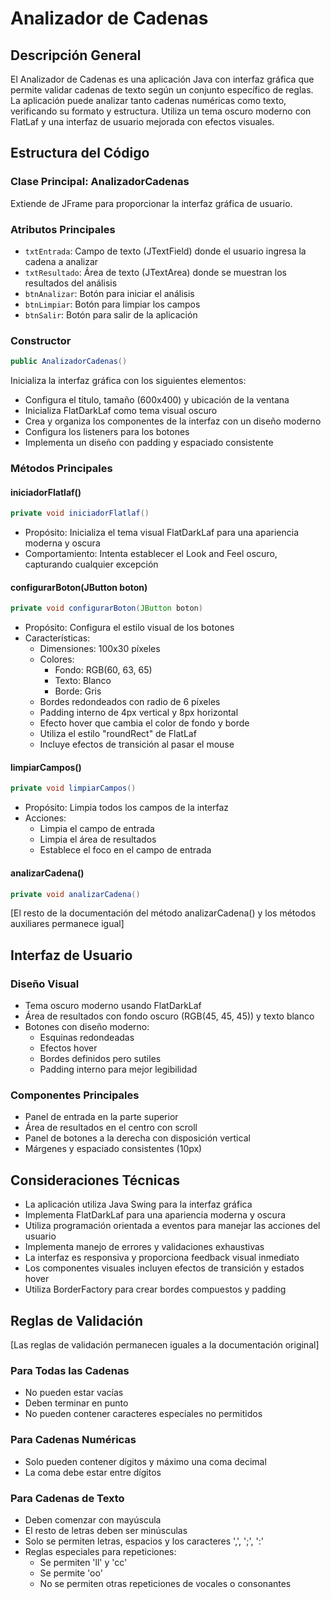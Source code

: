 # Analizador de Cadenas

## Descripción General
El Analizador de Cadenas es una aplicación Java con interfaz gráfica que permite validar cadenas de texto según un conjunto específico de reglas. La aplicación puede analizar tanto cadenas numéricas como texto, verificando su formato y estructura. Utiliza un tema oscuro moderno con FlatLaf y una interfaz de usuario mejorada con efectos visuales.

## Estructura del Código

### Clase Principal: AnalizadorCadenas
Extiende de JFrame para proporcionar la interfaz gráfica de usuario.

### Atributos Principales
- `txtEntrada`: Campo de texto (JTextField) donde el usuario ingresa la cadena a analizar
- `txtResultado`: Área de texto (JTextArea) donde se muestran los resultados del análisis
- `btnAnalizar`: Botón para iniciar el análisis
- `btnLimpiar`: Botón para limpiar los campos
- `btnSalir`: Botón para salir de la aplicación

### Constructor
```java
public AnalizadorCadenas()
```
Inicializa la interfaz gráfica con los siguientes elementos:
- Configura el título, tamaño (600x400) y ubicación de la ventana
- Inicializa FlatDarkLaf como tema visual oscuro
- Crea y organiza los componentes de la interfaz con un diseño moderno
- Configura los listeners para los botones
- Implementa un diseño con padding y espaciado consistente

### Métodos Principales

#### iniciadorFlatlaf()
```java
private void iniciadorFlatlaf()
```
- Propósito: Inicializa el tema visual FlatDarkLaf para una apariencia moderna y oscura
- Comportamiento: Intenta establecer el Look and Feel oscuro, capturando cualquier excepción

#### configurarBoton(JButton boton)
```java
private void configurarBoton(JButton boton)
```
- Propósito: Configura el estilo visual de los botones
- Características:
  - Dimensiones: 100x30 píxeles
  - Colores: 
    - Fondo: RGB(60, 63, 65)
    - Texto: Blanco
    - Borde: Gris
  - Bordes redondeados con radio de 6 píxeles
  - Padding interno de 4px vertical y 8px horizontal
  - Efecto hover que cambia el color de fondo y borde
  - Utiliza el estilo "roundRect" de FlatLaf
  - Incluye efectos de transición al pasar el mouse

#### limpiarCampos()
```java
private void limpiarCampos()
```
- Propósito: Limpia todos los campos de la interfaz
- Acciones:
  - Limpia el campo de entrada
  - Limpia el área de resultados
  - Establece el foco en el campo de entrada

#### analizarCadena()
```java
private void analizarCadena()
```
[El resto de la documentación del método analizarCadena() y los métodos auxiliares permanece igual]

## Interfaz de Usuario

### Diseño Visual
- Tema oscuro moderno usando FlatDarkLaf
- Área de resultados con fondo oscuro (RGB(45, 45, 45)) y texto blanco
- Botones con diseño moderno:
  - Esquinas redondeadas
  - Efectos hover
  - Bordes definidos pero sutiles
  - Padding interno para mejor legibilidad

### Componentes Principales
- Panel de entrada en la parte superior
- Área de resultados en el centro con scroll
- Panel de botones a la derecha con disposición vertical
- Márgenes y espaciado consistentes (10px)

## Consideraciones Técnicas
- La aplicación utiliza Java Swing para la interfaz gráfica
- Implementa FlatDarkLaf para una apariencia moderna y oscura
- Utiliza programación orientada a eventos para manejar las acciones del usuario
- Implementa manejo de errores y validaciones exhaustivas
- La interfaz es responsiva y proporciona feedback visual inmediato
- Los componentes visuales incluyen efectos de transición y estados hover
- Utiliza BorderFactory para crear bordes compuestos y padding

## Reglas de Validación
[Las reglas de validación permanecen iguales a la documentación original]

### Para Todas las Cadenas
- No pueden estar vacías
- Deben terminar en punto
- No pueden contener caracteres especiales no permitidos

### Para Cadenas Numéricas
- Solo pueden contener dígitos y máximo una coma decimal
- La coma debe estar entre dígitos

### Para Cadenas de Texto
- Deben comenzar con mayúscula
- El resto de letras deben ser minúsculas
- Solo se permiten letras, espacios y los caracteres ',', ';', ':'
- Reglas especiales para repeticiones:
  - Se permiten 'll' y 'cc'
  - Se permite 'oo'
  - No se permiten otras repeticiones de vocales o consonantes
